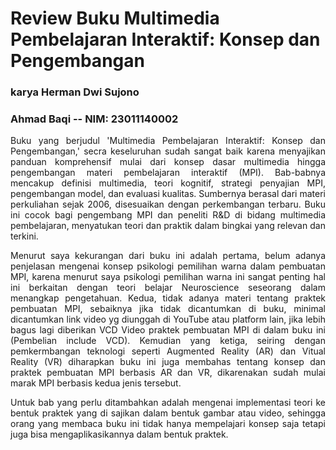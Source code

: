# Review Buku Multimedia Pembelajaran Interaktif: Konsep dan Pengembangan
### karya Herman Dwi Sujono
### Ahmad Baqi -- NIM: 23011140002

<p align="justify">
Buku yang berjudul 'Multimedia Pembelajaran Interaktif: Konsep dan Pengembangan,' secra keseluruhan sudah sangat baik karena menyajikan panduan komprehensif mulai dari konsep dasar multimedia hingga pengembangan materi pembelajaran interaktif (MPI). Bab-babnya mencakup definisi multimedia, teori kognitif, strategi penyajian MPI, pengembangan model, dan evaluasi kualitas. Sumbernya berasal dari materi perkuliahan sejak 2006, disesuaikan dengan perkembangan terbaru. Buku ini cocok bagi pengembang MPI dan peneliti R&D di bidang multimedia pembelajaran, menyatukan teori dan praktik dalam bingkai yang relevan dan terkini.
</p>
<p align="justify">
Menurut saya kekurangan dari buku ini adalah pertama, belum adanya penjelasan mengenai konsep psikologi pemilihan warna dalam pembuatan MPI, karena menurut saya psikologi pemilihan warna ini sangat penting hal ini berkaitan dengan teori belajar Neuroscience seseorang dalam menangkap pengetahuan. Kedua, tidak adanya materi tentang praktek pembuatan MPI, sebaiknya jika tidak dicantumkan di buku, minimal dicantumkan link video yg diunggah di YouTube atau platform lain, jika lebih bagus lagi diberikan VCD Video praktek pembuatan MPI di dalam buku ini (Pembelian include VCD). Kemudian yang ketiga, seiring dengan pemkermbangan teknologi seperti Augmented Reality (AR) dan Vitual Reality (VR) diharapkan buku ini juga membahas tentang konsep dan praktek pembuatan MPI berbasis AR dan VR, dikarenakan sudah mulai marak MPI berbasis kedua jenis tersebut.
</p>
<p align="justify">
Untuk bab yang perlu ditambahkan adalah mengenai implementasi teori ke bentuk praktek yang di sajikan dalam bentuk gambar atau video, sehingga orang yang membaca buku ini tidak hanya mempelajari konsep saja tetapi juga bisa mengaplikasikannya dalam bentuk praktek.
</p>

